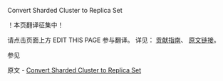  Convert Sharded Cluster to Replica Set

 ！本页翻译征集中！

请点击页面上方 EDIT THIS PAGE 参与翻译。
详见：
[贡献指南]( https://github.com/JinMuInfo/MongoDB-Manual-zh/blob/master/CONTRIBUTING.md )、
[原文链接](  https://docs.mongodb.com/manual/tutorial/convert-sharded-cluster-to-replica-set/  )。

 参见

原文 - [Convert Sharded Cluster to Replica Set]( https://docs.mongodb.com/manual/tutorial/convert-sharded-cluster-to-replica-set/ )

